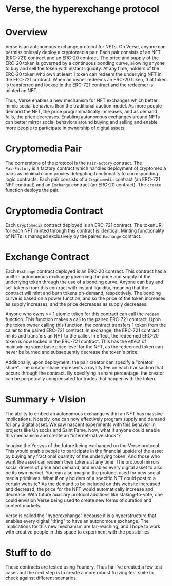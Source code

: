 # Verse, the hyperexchange protocol

# Overview

Verse is an autonomous exchange protocol for NFTs. On Verse, anyone can permissionlessly deploy a cryptomedia pair. Each pair consists of an NFT (ERC-721) contract and an ERC-20 contract. The price and supply of the ERC-20 token is governed by a continuous bonding curve, allowing anyone to buy and sell the token with instant liquidity. At any time, holders of the ERC-20 token who own at least 1 token can redeem the underlying NFT in the ERC-721 contract. When an owner redeems an ERC-20 token, that token is transferred and locked in the ERC-721 contract and the redeemer is minted an NFT. 

Thus, Verse enables a new mechanism for NFT exchanges which better mimic social behaviors than the traditional auction model. As more people demand the NFT, the price programmatically increases, and as demand falls, the price decreases. Enabling autonomous exchanges around NFTs can better mirror social behaviors around buying and selling and enable more people to participate in ownership of digital assets.


# Cryptomedia Pair

The cornerstone of the protocol is the `PairFactory` contract. The `PairFactory` is a factory contract which handles deployment of cryptomedia pairs as minimal clone proxies delegating functionality to corresponding logic contracts. Each pair consists of a `Cryptomedia` contract (an ERC-721 NFT contract) and an `Exchange` contract (an ERC-20 contract). The `create` function deploys the pair.

# Cryptomedia Contract

Each `Cryptomedia` contract deployed is an ERC-721 contract. The tokenURI for each NFT minted through this contract is identical. Minting functionality of NFTs is managed exclusively by the paired `Exchange` contract.

# Exchange Contract
Each `Exchange` contract deployed is an ERC-20 contract. This contract has a built-in autonomous exchange governing the price and supply of the underlying token through the use of a bonding curve. Anyone can buy and sell tokens from this contract with instant liquidity, meaning that the contract will mint and burn tokens on-demand, respectively. The bonding curve is based on a power function, and so the price of the token increases as supply increases, and the price decreases as supply decreases.

Anyone who owns >= 1 atomic token for this contract can call the `redeem` function. This function makes a call to the paired ERC-721 contract. Upon the token owner calling this function, the contract transfers 1 token from the caller to the paired ERC-721 contract. In exchange, the ERC-721 contract mints and transfers an NFT to the caller. In effect, the redeemed ERC-20 token is now locked in the ERC-721 contract. This has the effect of maintaining some base price level for the NFT, as the redeemed token can never be burned and subsequently decrease the token's price. 

Additionally, upon deployment, the pair creator can specify a "creator share". The creator share represents a royalty fee on each transaction that occurs through the contract. By specifying a share percentage, the creator can be perpetually compensated for trades that happen with the token. 

# Summary + Vision
The ability to embed an autonomous exchange within an NFT has massive implications. Notably, one can now effectively program supply and demand for any digital asset. We saw nascent experiments with this behavior in projects like Unisocks and Saint Fame. Now, what if anyone could enable this mechanism and create an "internet-native stock"? 

Imagine the Yeezys of the future being exchanged on the Verse protocol. This would enable people to participate in the financial upside of the asset by buying any fractional quantity of the underlying token. And those who want the asset can redeem their tokens at any time. The protocol mirrors social drivers of price and demand, and enables every digital asset to also be its own market. You can also imagine the protocol used for new social media primitives. What if only holders of a specific NFT could post to a certain website? As the demand to be included on this website increased and decreasd, the price for the NFT would automatically increase and decrease. With future auxillary protocol additions like staking-to-vote, one could envision Verse being used to create new forms of curation and content markets.

Verse is called the "hyperexchange" because it is a hyperstructure that enables every digital "thing" to have an autonomous exchange. The implications for this new mechanism are far-reaching, and I hope to work with creative people in this space to experiment with the possibiliies. 

# Stuff to do

These contracts are tested using Foundry. Thus far I've created a few test cases but the next step is to create a more robust fuzzing test suite to check against different scenarios.